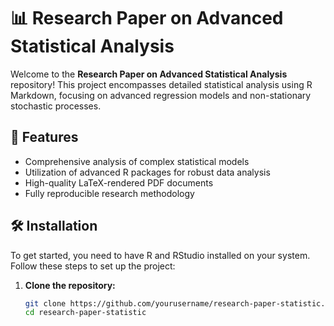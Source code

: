 # 📊 Research Paper on Advanced Statistical Analysis

Welcome to the **Research Paper on Advanced Statistical Analysis** repository! This project encompasses detailed statistical analysis using R Markdown, focusing on advanced regression models and non-stationary stochastic processes.

## 🌟 Features

- Comprehensive analysis of complex statistical models
- Utilization of advanced R packages for robust data analysis
- High-quality LaTeX-rendered PDF documents
- Fully reproducible research methodology

## 🛠 Installation

To get started, you need to have R and RStudio installed on your system. Follow these steps to set up the project:

1. **Clone the repository:**
   ```bash
   git clone https://github.com/yourusername/research-paper-statistic.git
   cd research-paper-statistic

